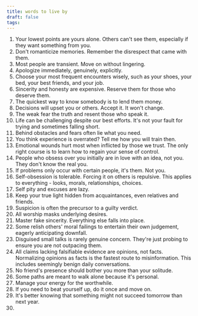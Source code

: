 ```yaml
---
title: words to live by
draft: false
tags:
---
```

1. Your lowest points are yours alone. Others can't see them, especially if they want something from you.
2. Don't romanticize memories. Remember the disrespect that came with them.
3. Most people are transient. Move on without lingering.
4. Apologize immediately, genuinely, explicitly.
5. Choose your most frequent encounters wisely, such as your shoes, your bed, your best friends, and your job.
6. Sincerity and honesty are expensive. Reserve them for those who deserve them.
7. The quickest way to know somebody is to lend them money.
8. Decisions will upset you or others. Accept it. It won't change.
9. The weak fear the truth and resent those who speak it.
10. Life can be challenging despite our best efforts. It's not your fault for trying and sometimes falling short.
11. Behind obstacles and fears often lie what you need.
12. You think experience is overrated? Tell me how you will train then.
13. Emotional wounds hurt most when inflicted by those we trust. The only right course is to learn how to regain your sense of control.
14. People who obsess over you initially are in love with an idea, not you. They don't know the real you.
15. If problems only occur with certain people, it's them. Not you.
16. Self-obsession is tolerable. Forcing it on others is repulsive. This applies to everything - looks, morals, relationships, choices.
17. Self pity and excuses are lazy.
18. Keep your true light hidden from acquaintances, even relatives and friends.
19. Suspicion is often the precursor to a guilty verdict.
20. All worship masks underlying desires.
21. Master fake sincerity. Everything else falls into place.
22. Some relish others' moral failings to entertain their own judgement, eagerly anticipating  downfall.
23. Disguised small talks is rarely genuine concern. They're just probing to ensure you are not outpacing them.
24. All claims lacking falsifiable evidence are opinions, not facts. Normalizing opinions as facts is the fastest route to misinformation. This includes seemingly benign daily conversations.
25. No friend's presence should bother you more than your solitude.
26. Some paths are meant to walk alone because it's personal.
27. Manage your energy for the worthwhile.
28. If you need to beat yourself up, do it once and move on.
29. It's better knowing that something might not succeed tomorrow than next year.
30. 